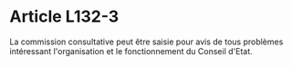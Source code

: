 # Article L132-3

La commission consultative peut être saisie pour avis de tous problèmes intéressant l'organisation et le fonctionnement du Conseil d'Etat.
